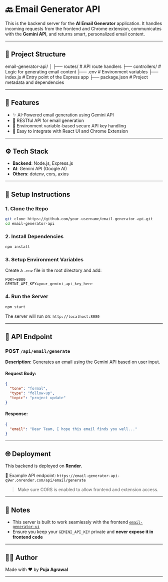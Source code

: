 
# 🔙 Email Generator API

This is the backend server for the **AI Email Generator** application. It handles incoming requests from the frontend and Chrome extension, communicates with the **Gemini API**, and returns smart, personalized email content.

---

## 📁 Project Structure

email-generator-api/
│
├── routes/           # API route handlers
├── controllers/      # Logic for generating email content
├── .env              # Environment variables
├── index.js          # Entry point of the Express app
├── package.json      # Project metadata and dependencies


---


## 🧠 Features

- ✨ AI-Powered email generation using Gemini API  
- 🧪 RESTful API for email generation  
- 🔐 Environment variable-based secure API key handling  
- 🚀 Easy to integrate with React UI and Chrome Extension  

---

## ⚙️ Tech Stack

- **Backend**: Node.js, Express.js  
- **AI**: Gemini API (Google AI)  
- **Others**: dotenv, cors, axios  

---

## 🔧 Setup Instructions

### 1. Clone the Repo

```bash
git clone https://github.com/your-username/email-generator-api.git
cd email-generator-api
````

### 2. Install Dependencies

```bash
npm install
```

### 3. Setup Environment Variables

Create a `.env` file in the root directory and add:

```env
PORT=8080
GEMINI_API_KEY=your_gemini_api_key_here
```

### 4. Run the Server

```bash
npm start
```

The server will run on:
`http://localhost:8080`

---

## 📮 API Endpoint

### POST `/api/email/generate`

**Description:** Generates an email using the Gemini API based on user input.

#### Request Body:

```json
{
  "tone": "formal",
  "type": "follow-up",
  "topic": "project update"
}
```

#### Response:

```json
{
  "email": "Dear Team, I hope this email finds you well..."
}
```

---

## 🌐 Deployment

This backend is deployed on **Render**.

📍 Example API endpoint:
`https://email-generator-api-q9wr.onrender.com/api/email/generate`

> Make sure CORS is enabled to allow frontend and extension access.

---

## 📌 Notes

* This server is built to work seamlessly with the frontend [`email-generator-ui`](https://github.com/puja-2603/email-generator-ui)
* Ensure you keep your `GEMINI_API_KEY` private and **never expose it in frontend code**

---

## 🙋‍♀️ Author

Made with ❤️ by **Puja Agrawal**

---
